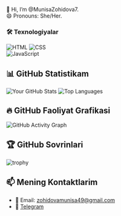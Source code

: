 👋 Hi, I’m @MunisaZohidova7.<br>
😄 Pronouns: She/Her.<br>


### 🛠 Texnologiyalar 
![HTML](https://img.shields.io/badge/-HTML5-E34F26?style=flat-square&logo=html5&logoColor=white) 
![CSS](https://img.shields.io/badge/-CSS3-1572B6?style=flat-square&logo=css3&logoColor=white)  
![JavaScript](https://img.shields.io/badge/-JavaScript-F7DF1E?style=flat-square&logo=javascript&logoColor=black)




## 📊 GitHub Statistikam
![Your GitHub Stats](https://github-readme-stats.vercel.app/api?username=MunisaZohidova7&show_icons=true&theme=dark)
![Top Languages](https://github-readme-stats.vercel.app/api/top-langs/?username=MunisaZohidova7&layout=compact&theme=dark)



## 🔥 GitHub Faoliyat Grafikasi
![GitHub Activity Graph](https://github-readme-activity-graph.vercel.app/graph?username=MunisaZohidova7&theme=react-dark)


## 🏆 GitHub Sovrinlari
![trophy](https://github-profile-trophy.vercel.app/?username=MunisaZohidova7&theme=onedark)



## 📫 Mening Kontaktlarim
- 📧 Email: zohidovamunisa49@gmail.com
- 📱 [Telegram](https://t.me/nnni771)
